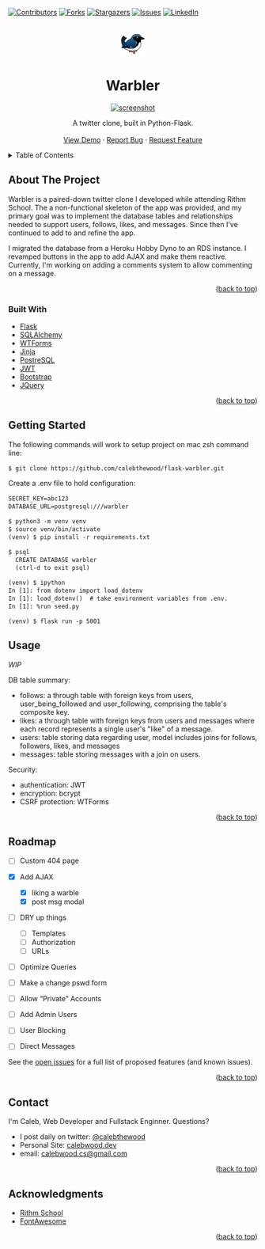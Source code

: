 <div id="top"></div>

<!-- https://www.markdownguide.org/basic-syntax/#reference-style-links
-->
[![Contributors][contributors-shield]][contributors-url]
[![Forks][forks-shield]][forks-url]
[![Stargazers][stars-shield]][stars-url]
[![Issues][issues-shield]][issues-url]
[![LinkedIn][linkedin-shield]][linkedin-url]



<!-- PROJECT LOGO -->
<br />
<div align="center">
<a href="https://github.com/calebthewood/flask-warbler">
    <img src="static/images/warbler-logo.png" alt="logo" width="50">
</a>

<h1 align="center">Warbler</h1>

<a href="https://github.com/calebthewood/flask-warbler">
    <img src="https://s3.us-west-1.amazonaws.com/pix.ly/warbler.png" alt="screenshot" width="500">
</a>

  <p align="center">
    A twitter clone, built in Python-Flask.
<br />
<br />
    <a href="https://r-warble.herokuapp.com/">View Demo</a>
    ·
    <a href="https://github.com/calebthewood/flask-warbler/issues">Report Bug</a>
    ·
    <a href="https://github.com/calebthewood/flask-warbler/issues">Request Feature</a>
  </p>
</div>



<!-- TABLE OF CONTENTS -->
<details>
  <summary>Table of Contents</summary>
  <ol>
    <li>
      <a href="#about-the-project">About The Project</a>
      <ul>
        <li><a href="#built-with">Built With</a></li>
      </ul>
    </li>
    <li>
      <a href="#getting-started">Getting Started</a>
    </li>
    <li><a href="#usage">Usage</a></li>
    <li><a href="#roadmap">Roadmap</a></li>
    <li><a href="#contact">Contact</a></li>
    <li><a href="#acknowledgments">Acknowledgments</a></li>
  </ol>
</details>


<!-- ABOUT THE PROJECT -->
## About The Project


Warbler is a paired-down twitter clone I developed while attending Rithm School. The a non-functional skeleton of the app was provided, and my primary goal was to implement the database tables and relationships needed to support users, follows, likes, and messages. Since then I've continued to add to and refine the app.

I migrated the database from a Heroku Hobby Dyno to an RDS instance. I revamped buttons in the app to add AJAX and make them reactive. Currently, I'm working on adding a comments system to allow commenting on a message.

<p align="right">(<a href="#top">back to top</a>)</p>


### Built With

* [Flask](https://flask.palletsprojects.com/en/2.1.x/)
* [SQLAlchemy](https://www.sqlalchemy.org/)
* [WTForms](https://wtforms.readthedocs.io/en/3.0.x/)
* [Jinja](https://palletsprojects.com/p/jinja/)
* [PostreSQL](https://www.postgresql.org/)
* [JWT](https://jwt.io/)
* [Bootstrap](https://getbootstrap.com)
* [JQuery](https://jquery.com)


<p align="right">(<a href="#top">back to top</a>)</p>



<!-- GETTING STARTED -->
## Getting Started

The following commands will work to setup project on mac zsh command line:

```
$ git clone https://github.com/calebthewood/flask-warbler.git
```
Create a .env file to hold configuration:
```
SECRET_KEY=abc123
DATABASE_URL=postgresql:///warbler
```
```
$ python3 -m venv venv
$ source venv/bin/activate
(venv) $ pip install -r requirements.txt
```

```
$ psql
  CREATE DATABASE warbler
  (ctrl-d to exit psql)
```
```
(venv) $ ipython
In [1]: from dotenv import load_dotenv
In [1]: load_dotenv()  # take environment variables from .env.
In [1]: %run seed.py
```
```
(venv) $ flask run -p 5001
```


<!-- USAGE EXAMPLES -->
## Usage

*WIP*

DB table summary:
  - follows: a through table with foreign keys from users, user_being_followed and user_following, comprising the table's composite key.
  - likes: a through table with foreign keys from users and messages where each record represents a single user's "like" of a message.
  - users: table storing data regarding user, model includes joins for follows, followers, likes, and messages
  - messages: table storing messages with a join on users.


Security:
- authentication: JWT
- encryption: bcrypt
- CSRF protection: WTForms

<p align="right">(<a href="#top">back to top</a>)</p>



<!-- ROADMAP -->
## Roadmap

- [ ] Custom 404 page
- [x] Add AJAX
    - [x] liking a warble
    - [x] post msg modal
- [ ] DRY up things
    - [ ] Templates
    - [ ] Authorization
    - [ ] URLs
- [ ] Optimize Queries
- [ ] Make a change pswd form
- [ ] Allow “Private” Accounts
- [ ] Add Admin Users
- [ ] User Blocking
- [ ] Direct Messages



See the [open issues](https://github.com/calebthewood/flask-warbler/issues) for a full list of proposed features (and known issues).

<p align="right">(<a href="#top">back to top</a>)</p>


<!-- CONTACT -->
## Contact

I'm Caleb, Web Developer and Fullstack Enginner. Questions?
- I post daily on twitter: [@calebthewood](https://twitter.com/calebthewood)
- Personal Site: [calebwood.dev](https://www.calebwood.dev/)
- email: calebwood.cs@gmail.com

<p align="right">(<a href="#top">back to top</a>)</p>



<!-- ACKNOWLEDGMENTS -->
## Acknowledgments

* [Rithm School](https://www.rithmschool.com/)
* [FontAwesome](https://fontawesome.com/v5)


<p align="right">(<a href="#top">back to top</a>)</p>



<!-- MARKDOWN LINKS & IMAGES -->
<!-- https://www.markdownguide.org/basic-syntax/#reference-style-links -->
[contributors-shield]: https://img.shields.io/github/contributors/calebthewood/flask-warbler.svg?style=for-the-badge
[contributors-url]: https://github.com/calebthewood/flask-warbler/graphs/contributors
[forks-shield]: https://img.shields.io/github/forks/calebthewood/flask-warbler.svg?style=for-the-badge
[forks-url]: https://github.com/calebthewood/flask-warbler/network/members
[stars-shield]: https://img.shields.io/github/stars/calebthewood/flask-warbler.svg?style=for-the-badge
[stars-url]: https://github.com/calebthewood/flask-warbler/stargazers
[issues-shield]: https://img.shields.io/github/issues/calebthewood/flask-warbler.svg?style=for-the-badge
[issues-url]: https://github.com/calebthewood/flask-warbler/issues
[license-shield]: https://img.shields.io/github/license/calebthewood/flask-warbler.svg?style=for-the-badge
[license-url]: https://github.com/calebthewood/flask-warbler/blob/master/LICENSE.txt
[linkedin-shield]: https://img.shields.io/badge/-LinkedIn-black.svg?style=for-the-badge&logo=linkedin&colorB=555
[linkedin-url]: https://linkedin.com/in/caleb-wood-440b37168
[product-screenshot]: https://s3.us-west-1.amazonaws.com/pix.ly/warbler.png
